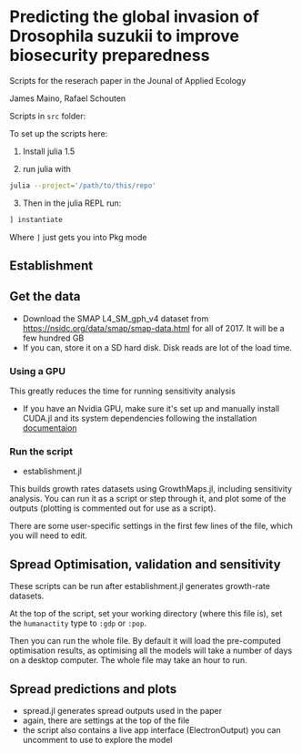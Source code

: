 # Predicting the global invasion of Drosophila suzukii to improve biosecurity preparedness

Scripts for the reserach paper in the Jounal of Applied Ecology

James Maino, Rafael Schouten

Scripts in `src` folder:

To set up the scripts here:

1. Install julia 1.5

2. run julia with 

```bash
julia --project='/path/to/this/repo'
```

3. Then in the julia REPL run:

```julia
] instantiate
```

Where `]` just gets you into Pkg mode

## Establishment

## Get the data

- Download the SMAP L4_SM_gph_v4 dataset from
  https://nsidc.org/data/smap/smap-data.html for all of 2017. It will be a few
  hundred GB
- If you can, store it on a SD hard disk. Disk reads are lot of the load time.

### Using a GPU

This greatly reduces the time for running sensitivity analysis

- If you have an Nvidia GPU, make sure it's set up and manually install
  CUDA.jl and its system dependencies following the installation 
  [documentaion](https://juliagpu.gitlab.io/CUDA.jl/installation/overview/)

### Run the script

- establishment.jl 

This builds growth rates datasets using GrowthMaps.jl, including sensitivity
analysis. You can run it as a script or step through it, and plot some of the 
outputs (plotting is commented out for use as a script). 

There are some user-specific settings in the first few lines of the file, which
you will need to edit.

## Spread Optimisation, validation and sensitivity

These scripts can be run after establishment.jl generates growth-rate datasets.

At the top of the script, set your working directory (where this file is),
set the `humanactity` type to `:gdp` or `:pop`.

Then you can run the whole file. By default it will load the pre-computed
optimisation results, as optimising all the models will take a number of days on
a desktop computer. The whole file may take an hour to run.

## Spread predictions and plots

- spread.jl generates spread outputs used in the paper
- again, there are settings at the top of the file
- the script also contains a live app interface (ElectronOutput) you can uncomment to use
  to explore the model
